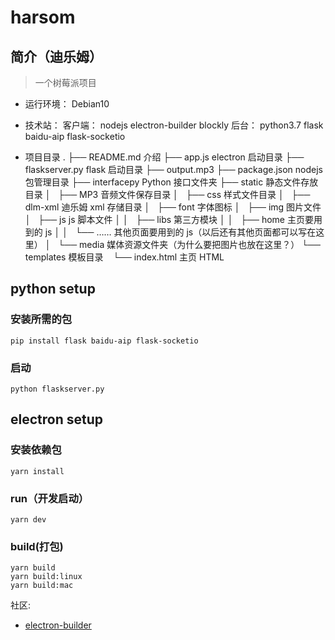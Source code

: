 # harsom


## 简介（迪乐姆）

> 一个树莓派项目

- 运行环境： Debian10

- 技术站：
	客户端：
		nodejs
		electron-builder
		blockly
	后台：
		python3.7
		flask
		baidu-aip
		flask-socketio

- 项目目录
	.
	├── README.md    	介绍
	├── app.js 			electron 启动目录
	├── flaskserver.py 	flask 启动目录
	├── output.mp3
	├── package.json 	nodejs 包管理目录
	├── interfacepy 	Python 接口文件夹
	├── static 			静态文件存放目录
	│   ├── MP3 		音频文件保存目录
	│   ├── css 		样式文件目录
	│   ├── dlm-xml 	迪乐姆 xml 存储目录
	│   ├── font 		字体图标
	│   ├── img 		图片文件
	│   ├── js 			js 脚本文件
	│	│   ├── libs 	第三方模块
	│	│   ├── home    主页要用到的 js
	│	│   └── ……    	其他页面要用到的 js（以后还有其他页面都可以写在这里）
	│   └── media 		媒体资源文件夹（为什么要把图片也放在这里？）
	└── templates 		模板目录
	    └── index.html  主页 HTML



## python setup

### 安装所需的包
```
pip install flask baidu-aip flask-socketio
```


### 启动
```
python flaskserver.py
```




## electron setup

### 安装依赖包

```
yarn install
```

### run（开发启动）

```
yarn dev
```

### build(打包)

```
yarn build
yarn build:linux
yarn build:mac
```



社区:
- [electron-builder](https://www.electron.build)

